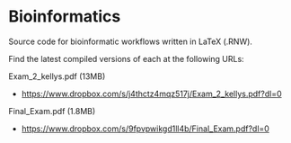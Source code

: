 # Bioinformatics
Source code for bioinformatic workflows written in LaTeX (.RNW).

Find the latest compiled versions of each at the following URLs:

Exam_2_kellys.pdf (13MB)
* https://www.dropbox.com/s/j4thctz4mqz517j/Exam_2_kellys.pdf?dl=0

Final_Exam.pdf (1.8MB)
* https://www.dropbox.com/s/9fpvpwikgd1ll4b/Final_Exam.pdf?dl=0
